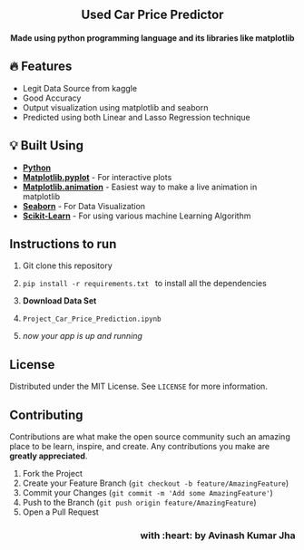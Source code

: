
<h2 align="center"> Used Car Price Predictor </h2>
<h4 align="center"> Made using python programming language and its libraries like matplotlib <h4>

## :fire: Features

- Legit Data Source from kaggle
- Good Accuracy
- Output visualization using matplotlib and seaborn
- Predicted using both Linear and Lasso Regression technique

## :bulb: Built Using

- [**Python**](https://www.python.org/)
- [**Matplotlib.pyplot**](https://matplotlib.org/stable/api/_as_gen/matplotlib.pyplot.html) - For interactive plots
- [**Matplotlib.animation**](https://matplotlib.org/stable/api/animation_api.html) -  Easiest way to make a live animation in matplotlib
- [**Seaborn**](https://seaborn.pydata.org/) - For Data Visualization
- [**Scikit-Learn**](https://scikit-learn.org/) - For using various machine Learning Algorithm



## Instructions to run

1. Git clone this repository

2. ```pip install -r requirements.txt ```  to install all the dependencies

3. **Download Data Set**
 
4. ```Project_Car_Price_Prediction.ipynb```

5. _now your app is up and running_


<!-- LICENSE -->  

## License

Distributed under the MIT License. See `LICENSE` for more information.  


<!-- CONTRIBUTING -->
## Contributing

Contributions are what make the open source community such an amazing place to be learn, inspire, and create. Any contributions you make are **greatly appreciated**.

1. Fork the Project
2. Create your Feature Branch (`git checkout -b feature/AmazingFeature`)
3. Commit your Changes (`git commit -m 'Add some AmazingFeature'`)
4. Push to the Branch (`git push origin feature/AmazingFeature`)
5. Open a Pull Request  




<h3 align="right">with :heart: by Avinash Kumar Jha</h3>
